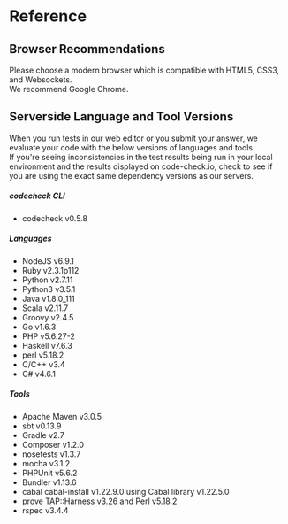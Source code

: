 # Reference

## Browser Recommendations
Please choose a modern browser which is compatible with HTML5, CSS3, and Websockets.  
We recommend Google Chrome.

## Serverside Language and Tool Versions

When you run tests in our web editor or you submit your answer, we evaluate your code with the below versions of languages and tools.  
If you're seeing inconsistencies in the test results being run in your local environment and the results displayed on code-check.io, check to see if you are using the exact same dependency versions as our servers.

##### codecheck CLI  
- codecheck v0.5.8

##### Languages
- NodeJS v6.9.1
- Ruby v2.3.1p112
- Python v2.7.11
- Python3 v3.5.1
- Java v1.8.0_111
- Scala v2.11.7
- Groovy v2.4.5
- Go v1.6.3
- PHP v5.6.27-2
- Haskell v7.6.3
- perl v5.18.2
- C/C++ v3.4
- C# v4.6.1

##### Tools
- Apache Maven v3.0.5
- sbt v0.13.9
- Gradle v2.7
- Composer v1.2.0
- nosetests v1.3.7
- mocha v3.1.2
- PHPUnit v5.6.2
- Bundler v1.13.6
- cabal cabal-install v1.22.9.0 using Cabal library v1.22.5.0
- prove TAP::Harness v3.26 and Perl v5.18.2
- rspec v3.4.4
